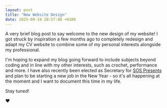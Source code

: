 ```yaml
---
layout: post
title: "New Website Design"
date: 2025-09-19 20:57:00 +0100
---
```


A very brief blog post to say welcome to the new design of my website! I got struck by inspiration a few months ago to completely redesign and adapt my CV website to combine some of my personal interests alongside my professional.

I'm hoping to expand my blog going forward to include subjects beyond coding and in line with my other interests, such as crochet, performance and more. I have also recently been elected as Secretary for [SOS Presents](https://www.sospresents.org/) and plan to be starting a new job in the New Year - so it's all happening at the moment and I want to document this time in my life.

Stay tuned!

❤️